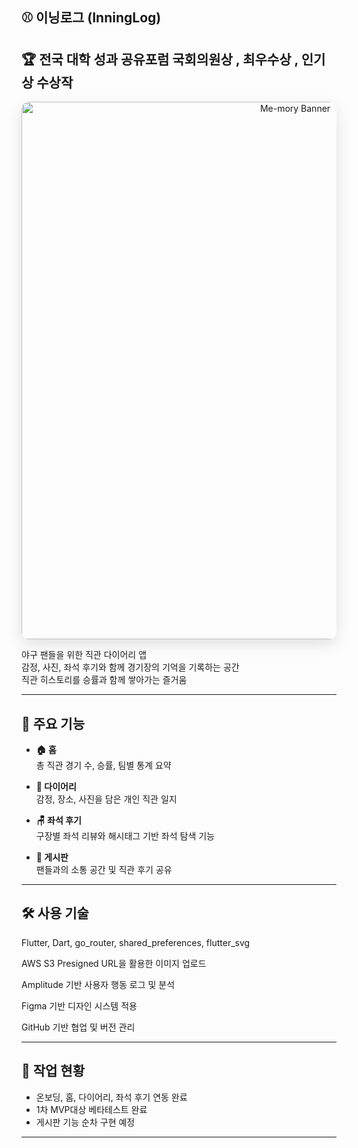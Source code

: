 ## ⚾️ 이닝로그 (InningLog)
## 🏆 전국 대학 성과 공유포럼 국회의원상 , 최우수상 , 인기상 수상작

<p align="center"> <img src="https://github.com/user-attachments/assets/5c9f31c5-4c86-4b0c-a100-34b38d5e4c45" alt="Me-mory Banner" width="860" style="border-radius:12px; box-shadow:0 8px 24px rgba(0,0,0,.12);" /> </p>

야구 팬들을 위한 직관 다이어리 앱  
감정, 사진, 좌석 후기와 함께 경기장의 기억을 기록하는 공간  
직관 히스토리를 승률과 함께 쌓아가는 즐거움

---

## 📱 주요 기능

- **🏠 홈**  
  총 직관 경기 수, 승률, 팀별 통계 요약

- **📅 다이어리**  
  감정, 장소, 사진을 담은 개인 직관 일지

- **🪑 좌석 후기**  
  구장별 좌석 리뷰와 해시태그 기반 좌석 탐색 기능

- **💬 게시판**  
  팬들과의 소통 공간 및 직관 후기 공유

---

## 🛠 사용 기술

Flutter, Dart, go_router, shared_preferences, flutter_svg

AWS S3 Presigned URL을 활용한 이미지 업로드

Amplitude 기반 사용자 행동 로그 및 분석

Figma 기반 디자인 시스템 적용

GitHub 기반 협업 및 버전 관리

---

## 🚧 작업 현황

- 온보딩, 홈, 다이어리, 좌석 후기 연동 완료
- 1차 MVP대상 베타테스트 완료 
- 게시판 기능 순차 구현 예정


---
